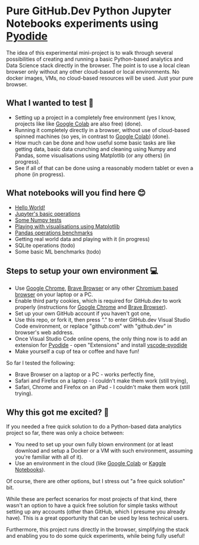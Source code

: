 # Pure GitHub.Dev Python Jupyter Notebooks experiments using [Pyodide](https://github.com/pyodide/pyodide)

The idea of this experimental mini-project is to walk through several possibilities of creating and running a basic Python-based analytics and Data Science stack directly in the browser. The point is to use a local clean browser only without any other cloud-based or local environments. No docker images, VMs, no cloud-based resources will be used. Just your pure browser.

## What I wanted to test 🧐

* Setting up a project in a completely free environment (yes I know, projects like like [Google Colab](https://colab.research.google.com) are also free) (done).
* Running it completely directly in a browser, without use of cloud-based spinned machines (so yes, in contrast to [Google Colab](https://colab.research.google.com)) (done).
* How much can be done and how useful some basic tasks are like getting data, basic data crunching and cleaning using Numpy and Pandas, some visualisations using Matplotlib (or any others) (in progress).
* See if all of that can be done using a reasonably modern tablet or even a phone (in progress).

## What notebooks will you find here 😊

* [Hello World!](./00-hello_world.ipynb)
* [Jupyter's basic operations](./01-basic_operations.ipynb)
* [Some Numpy tests](./02-numpy_in_the_browser.ipynb)
* [Playing with visualisations using Matplotlib](./03-visualisations_in_the_browser.ipynb)
* [Pandas operations benchmarks](./04-pandas_in_the_browser.ipynb)
* Getting real world data and playing with it (in progress)
* SQLite operations (todo)
* Some basic ML benchmarks (todo)

## Steps to setup your own environment 💻

* Use [Google Chrome](https://www.google.com/chrome/), [Brave Browser](https://brave.com/) or any other [Chromium based browser](https://en.wikipedia.org/wiki/Chromium_(web_browser)#Active) on your laptop or a PC.
* Enable third party cookies, which is required for GitHub.dev to work properly (instructions for [Google Chrome](https://support.cloudhq.net/how-to-enable-3rd-party-cookies-in-google-chrome-browser/) and [Brave Browser](https://support.brave.com/hc/en-us/articles/360050634931-How-Do-I-Manage-Cookies-In-Brave-)).
* Set up your own GitHub account if you haven't got one,
* Use this repo, or fork it, then press "." to enter GitHub.dev Visual Studio Code environment, or replace "github.com" with "github.dev" in browser's web address.
* Once Visual Studio Code online opens, the only thing now is to add an extension for [Pyodide](https://github.com/pyodide/pyodide) - open "Extensions" and install [vscode-pyodide](https://marketplace.visualstudio.com/items?itemName=joyceerhl.vscode-pyodide)
* Make yourself a cup of tea or coffee and have fun!

So far I tested the following:

* Brave Browser on a laptop or a PC - works perfectly fine,
* Safari and Firefox on a laptop - I couldn't make them work (still trying),
* Safari, Chrome and Firefox on an iPad - I couldn't make them work (still trying).

## Why this got me excited? 🥳

If you needed a free quick solution to do a Python-based data analytics project so far, there was only a choice between:

* You need to set up your own fully blown environment (or at least download and setup a Docker or a VM with such environment, assuming you're familiar with all of it).
* Use an environment in the cloud (like [Google Colab](https://colab.research.google.com) or [Kaggle Notebooks](https://www.kaggle.com/docs/notebooks)).

Of course, there are other options, but I stress out "a free quick solution" bit.

While these are perfect scenarios for most projects of that kind, there wasn't an option to have a quick free solution for simple tasks without setting up any accounts (other than GitHub, which I presume you already have). This is a great opportunity that can be used by less technical users.

Furthermore, this project runs directly in the browser, simplifying the stack and enabling you to do some quick experiments, while being fully useful!
